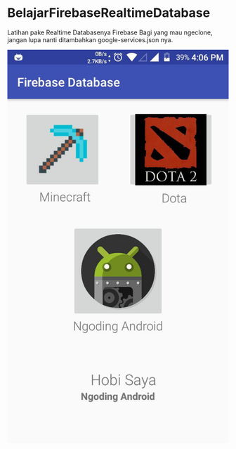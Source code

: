 # BelajarFirebaseRealtimeDatabase
Latihan pake Realtime Databasenya Firebase
Bagi yang mau ngeclone, jangan lupa nanti ditambahkan google-services.json nya.

![alt text](https://github.com/karindralinux/BelajarFirebaseRealtimeDatabase/blob/master/photo_2017-05-01_16-06-54.jpg)
